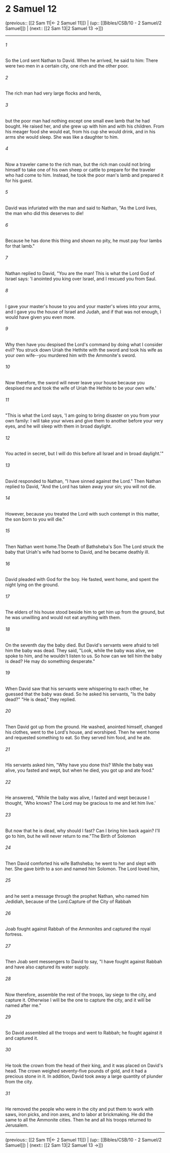 # 2 Samuel 12

(previous:: [[2 Sam 11|← 2 Samuel 11]]) | (up:: [[Bibles/CSB/10 - 2 Samuel/2 Samuel]]) | (next:: [[2 Sam 13|2 Samuel 13 →]])

***


###### 1 
So the Lord sent Nathan to David. When he arrived, he said to him: There were two men in a certain city, one rich and the other poor. 

###### 2 
The rich man had very large flocks and herds, 

###### 3 
but the poor man had nothing except one small ewe lamb that he had bought. He raised her, and she grew up with him and with his children. From his meager food she would eat, from his cup she would drink, and in his arms she would sleep. She was like a daughter to him. 

###### 4 
Now a traveler came to the rich man, but the rich man could not bring himself to take one of his own sheep or cattle to prepare for the traveler who had come to him. Instead, he took the poor man's lamb and prepared it for his guest. 

###### 5 
David was infuriated with the man and said to Nathan, "As the Lord lives, the man who did this deserves to die! 

###### 6 
Because he has done this thing and shown no pity, he must pay four lambs for that lamb." 

###### 7 
Nathan replied to David, "You are the man! This is what the Lord God of Israel says: 'I anointed you king over Israel, and I rescued you from Saul. 

###### 8 
I gave your master's house to you and your master's wives into your arms, and I gave you the house of Israel and Judah, and if that was not enough, I would have given you even more. 

###### 9 
Why then have you despised the Lord's command by doing what I consider evil? You struck down Uriah the Hethite with the sword and took his wife as your own wife--you murdered him with the Ammonite's sword. 

###### 10 
Now therefore, the sword will never leave your house because you despised me and took the wife of Uriah the Hethite to be your own wife.' 

###### 11 
"This is what the Lord says, 'I am going to bring disaster on you from your own family: I will take your wives and give them to another before your very eyes, and he will sleep with them in broad daylight. 

###### 12 
You acted in secret, but I will do this before all Israel and in broad daylight.'" 

###### 13 
David responded to Nathan, "I have sinned against the Lord." Then Nathan replied to David, "And the Lord has taken away your sin; you will not die. 

###### 14 
However, because you treated the Lord with such contempt in this matter, the son born to you will die." 

###### 15 
Then Nathan went home.The Death of Bathsheba's Son The Lord struck the baby that Uriah's wife had borne to David, and he became deathly ill. 

###### 16 
David pleaded with God for the boy. He fasted, went home, and spent the night lying on the ground. 

###### 17 
The elders of his house stood beside him to get him up from the ground, but he was unwilling and would not eat anything with them. 

###### 18 
On the seventh day the baby died. But David's servants were afraid to tell him the baby was dead. They said, "Look, while the baby was alive, we spoke to him, and he wouldn't listen to us. So how can we tell him the baby is dead? He may do something desperate." 

###### 19 
When David saw that his servants were whispering to each other, he guessed that the baby was dead. So he asked his servants, "Is the baby dead?" "He is dead," they replied. 

###### 20 
Then David got up from the ground. He washed, anointed himself, changed his clothes, went to the Lord's house, and worshiped. Then he went home and requested something to eat. So they served him food, and he ate. 

###### 21 
His servants asked him, "Why have you done this? While the baby was alive, you fasted and wept, but when he died, you got up and ate food." 

###### 22 
He answered, "While the baby was alive, I fasted and wept because I thought, 'Who knows? The Lord may be gracious to me and let him live.' 

###### 23 
But now that he is dead, why should I fast? Can I bring him back again? I'll go to him, but he will never return to me."The Birth of Solomon 

###### 24 
Then David comforted his wife Bathsheba; he went to her and slept with her. She gave birth to a son and named him Solomon. The Lord loved him, 

###### 25 
and he sent a message through the prophet Nathan, who named him Jedidiah, because of the Lord.Capture of the City of Rabbah 

###### 26 
Joab fought against Rabbah of the Ammonites and captured the royal fortress. 

###### 27 
Then Joab sent messengers to David to say, "I have fought against Rabbah and have also captured its water supply. 

###### 28 
Now therefore, assemble the rest of the troops, lay siege to the city, and capture it. Otherwise I will be the one to capture the city, and it will be named after me." 

###### 29 
So David assembled all the troops and went to Rabbah; he fought against it and captured it. 

###### 30 
He took the crown from the head of their king, and it was placed on David's head. The crown weighed seventy-five pounds of gold, and it had a precious stone in it. In addition, David took away a large quantity of plunder from the city. 

###### 31 
He removed the people who were in the city and put them to work with saws, iron picks, and iron axes, and to labor at brickmaking. He did the same to all the Ammonite cities. Then he and all his troops returned to Jerusalem.

***

(previous:: [[2 Sam 11|← 2 Samuel 11]]) | (up:: [[Bibles/CSB/10 - 2 Samuel/2 Samuel]]) | (next:: [[2 Sam 13|2 Samuel 13 →]])
